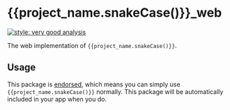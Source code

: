 # {{project_name.snakeCase()}}_web

[![style: very good analysis][very_good_analysis_badge]][very_good_analysis_link]

The web implementation of `{{project_name.snakeCase()}}`.

## Usage

This package is [endorsed][endorsed_link], which means you can simply use `{{project_name.snakeCase()}}`
normally. This package will be automatically included in your app when you do.

[endorsed_link]: https://flutter.dev/docs/development/packages-and-plugins/developing-packages#endorsed-federated-plugin
[very_good_analysis_badge]: https://img.shields.io/badge/style-very_good_analysis-B22C89.svg
[very_good_analysis_link]: https://pub.dev/packages/very_good_analysis
